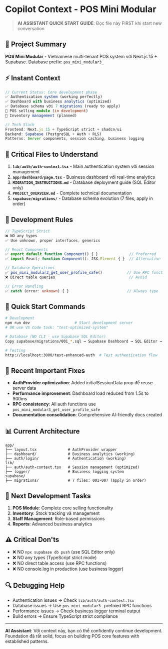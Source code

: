 # Copilot Context - POS Mini Modular

> **AI ASSISTANT QUICK START GUIDE**: Đọc file này FIRST khi start new conversation

## 🚀 **Project Summary**
**POS Mini Modular** - Vietnamese multi-tenant POS system với Next.js 15 + Supabase. Database prefix: `pos_mini_modular3_`

## ⚡ **Instant Context**
```typescript
// Current Status: Core development phase
✅ Authentication system (working perfectly)
✅ Dashboard with business analytics (optimized)  
✅ Database schema với 7 migrations (ready to apply)
🔄 POS selling module (in development)
🔄 Inventory management (planned)

// Tech Stack
Frontend: Next.js 15 + TypeScript strict + shadcn/ui
Backend: Supabase (PostgreSQL + Auth + RLS)
Patterns: Server components, session caching, business logging
```

## 🔑 **Critical Files to Understand**
1. **`lib/auth/auth-context.tsx`** - Main authentication system với session management
2. **`app/dashboard/page.tsx`** - Business dashboard với real-time analytics
3. **`MIGRATION_INSTRUCTIONS.md`** - Database deployment guide (SQL Editor only)
4. **`PROJECT_OVERVIEW.md`** - Complete technical documentation
5. **`supabase/migrations/`** - Database schema evolution (7 files, apply in order)

## 🎯 **Development Rules**
```typescript
// TypeScript Strict
❌ NO any types
✅ Use unknown, proper interfaces, generics

// React Components  
✅ export default function Component() { }              // Preferred
✅ import React; function Component(): JSX.Element { }  // Alternative

// Database Operations
✅ pos_mini_modular3_get_user_profile_safe()           // Use RPC functions
❌ Direct table queries                                 // Avoid

// Error Handling
✅ catch (error: unknown) { }                          // Always type
```

## 🔧 **Quick Start Commands**
```bash
# Development
npm run dev                    # Start development server
# OR use VS Code task: "test-optimized-system"

# Database (NO CLI - use Supabase SQL Editor)
Copy supabase/migrations/001_*.sql → Supabase Dashboard → SQL Editor → Run

# Testing
http://localhost:3000/test-enhanced-auth  # Test authentication flow
```

## 🐛 **Recent Important Fixes**
- **AuthProvider optimization**: Added initialSessionData prop để reuse server data
- **Performance improvement**: Dashboard load reduced from 1.5s to 900ms  
- **RPC consistency**: All auth functions use `pos_mini_modular3_get_user_profile_safe`
- **Documentation consolidation**: Comprehensive AI-friendly docs created

## 📊 **Current Architecture**
```
app/
├── layout.tsx              # AuthProvider wrapper
├── dashboard/              # Business analytics (working)
├── auth/login/             # Authentication (working)
lib/
├── auth/auth-context.tsx   # Session management (optimized)
├── logger/                 # Business logging system
supabase/
├── migrations/             # 7 files: 001-007 (apply in order)
```

## 🎯 **Next Development Tasks**
1. **POS Module**: Complete core selling functionality
2. **Inventory**: Stock tracking và management  
3. **Staff Management**: Role-based permissions
4. **Reports**: Advanced business analytics

## ⚠️ **Critical Don'ts**
- ❌ NO `npx supabase db push` (use SQL Editor only)
- ❌ NO any types (TypeScript strict mode)
- ❌ NO direct table access (use RPC functions)
- ❌ NO console.log in production (use business logger)

## 🔍 **Debugging Help**
- Authentication issues → Check `lib/auth/auth-context.tsx`
- Database issues → Use `pos_mini_modular3_` prefixed RPC functions
- Performance issues → Check business logger terminal output
- Build errors → Ensure TypeScript strict compliance

---

**AI Assistant**: Với context này, bạn có thể confidently continue development. Foundation đã rất solid, focus on building POS core features with established patterns.
